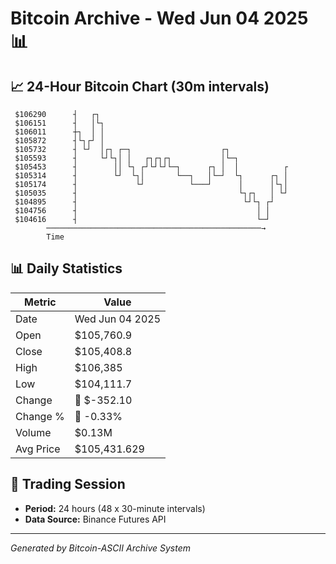 # Bitcoin Archive - Wed Jun 04 2025 📊

## 📈 24-Hour Bitcoin Chart (30m intervals)

```
 $106290      ┤   ┌┐                                           
 $106151      ┤   │└┐                                          
 $106011      ┼┐  │ │                                          
 $105872      ┤└┐┌┘ │                                          
 $105732      ┤ └┘  │┌┐ ┌─┐                    ┌┐              
 $105593      ┤     └┘└┐│ │   ┌┐┌┐┌┐           │└─┐            
 $105453      ┤        ││ └┐ ┌┘└┘└┘└─┐      ┌┐ │  │          ┌ 
 $105314      ┤        └┘  └┐│       └──┐   │└─┘  └┐      ┌┐ │ 
 $105174      ┤             └┘          └───┘      │      │└┐│ 
 $105035      ┤                                    └┐┌┐   │ └┘ 
 $104895      ┤                                     └┘└┐ ┌┘    
 $104756      ┤                                        │ │     
 $104616      ┤                                        └─┘     
        ────────────────────────────────────────────────→
        Time
```

## 📊 Daily Statistics

| Metric | Value |
|--------|-------|
| Date | Wed Jun 04 2025 |
| Open | $105,760.9 |
| Close | $105,408.8 |
| High | $106,385 |
| Low | $104,111.7 |
| Change | 🔴 $-352.10 |
| Change % | 🔴 -0.33% |
| Volume | $0.13M |
| Avg Price | $105,431.629 |

## 📅 Trading Session

- **Period:** 24 hours (48 x 30-minute intervals)
- **Data Source:** Binance Futures API

---
*Generated by Bitcoin-ASCII Archive System*
